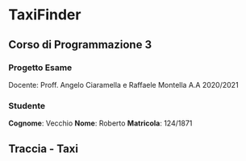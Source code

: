 # TaxiFinder
## **Corso di Programmazione 3**
### **Progetto Esame**

Docente: Proff. Angelo Ciaramella e Raffaele Montella
A.A 2020/2021

### **Studente**
**Cognome**: Vecchio
**Nome**: Roberto
**Matricola**: 124/1871

## **Traccia - Taxi**
